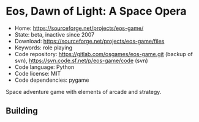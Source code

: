 # Eos, Dawn of Light: A Space Opera

- Home: https://sourceforge.net/projects/eos-game/
- State: beta, inactive since 2007
- Download: https://sourceforge.net/projects/eos-game/files
- Keywords: role playing
- Code repository: https://gitlab.com/osgames/eos-game.git (backup of svn), https://svn.code.sf.net/p/eos-game/code (svn)
- Code language: Python
- Code license: MIT
- Code dependencies: pygame

Space adventure game with elements of arcade and strategy.

## Building
